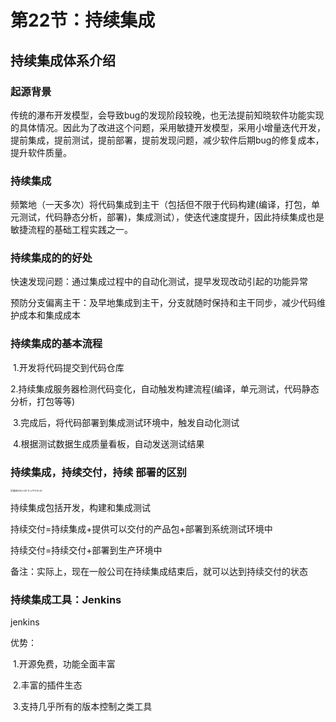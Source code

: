 # 第22节：持续集成

## 持续集成体系介绍

### 起源背景

传统的瀑布开发模型，会导致bug的发现阶段较晚，也无法提前知晓软件功能实现的具体情况。因此为了改进这个问题，采用敏捷开发模型，采用小增量迭代开发，提前集成，提前测试，提前部署，提前发现问题，减少软件后期bug的修复成本，提升软件质量。

### 持续集成

频繁地（一天多次）将代码集成到主干（包括但不限于代码构建(编译，打包，单元测试，代码静态分析，部署)，集成测试），使迭代速度提升，因此持续集成也是敏捷流程的基础工程实践之一。

### 持续集成的的好处

快速发现问题：通过集成过程中的自动化测试，提早发现改动引起的功能异常

预防分支偏离主干：及早地集成到主干，分支就随时保持和主干同步，减少代码维护成本和集成成本

### 持续集成的基本流程

​	1.开发将代码提交到代码仓库

​	2.持续集成服务器检测代码变化，自动触发构建流程(编译，单元测试，代码静态分析，打包等等)

​	3.完成后，将代码部署到集成测试环境中，触发自动化测试

​	4.根据测试数据生成质量看板，自动发送测试结果

### 持续集成，持续交付，持续 部署的区别

<img src="/Users/xin.li/Desktop/截屏2020-08-11 上午11.12.42.png" alt="截屏2020-08-11 上午11.12.42" style="zoom: 25%;" />

持续集成包括开发，构建和集成测试

持续交付=持续集成+提供可以交付的产品包+部署到系统测试环境中

持续交付=持续交付+部署到生产环境中

备注：实际上，现在一般公司在持续集成结束后，就可以达到持续交付的状态

### 持续集成工具：Jenkins

jenkins

优势：

​	1.开源免费，功能全面丰富

​	2.丰富的插件生态

​	3.支持几乎所有的版本控制之类工具